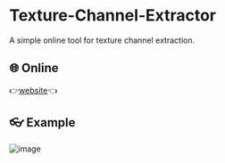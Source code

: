 # Texture-Channel-Extractor
A simple online tool for texture channel extraction.

## 🌐 Online
👉[website](https://3dkit.online/texture-channel-extractor/)👈

## 👓 Example
![image](https://3dkit.online/og/texture-channel-extractor-example.png)

